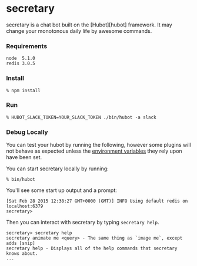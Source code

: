 # secretary

secretary is a chat bot built on the [Hubot][hubot] framework. It may change your monotonous daily life by awesome commands.

### Requirements

    node  5.1.0
    redis 3.0.5
    
### Install
    
    % npm install
    
### Run

    % HUBOT_SLACK_TOKEN=YOUR_SLACK_TOKEN ./bin/hubot -a slack 
    
### Debug Locally

You can test your hubot by running the following, however some plugins will not
behave as expected unless the [environment variables](#configuration) they rely
upon have been set.

You can start secretary locally by running:

    % bin/hubot

You'll see some start up output and a prompt:

    [Sat Feb 28 2015 12:38:27 GMT+0000 (GMT)] INFO Using default redis on localhost:6379
    secretary>

Then you can interact with secretary by typing `secretary help`.

    secretary> secretary help
    secretary animate me <query> - The same thing as `image me`, except adds [snip]
    secretary help - Displays all of the help commands that secretary knows about.
    ...

